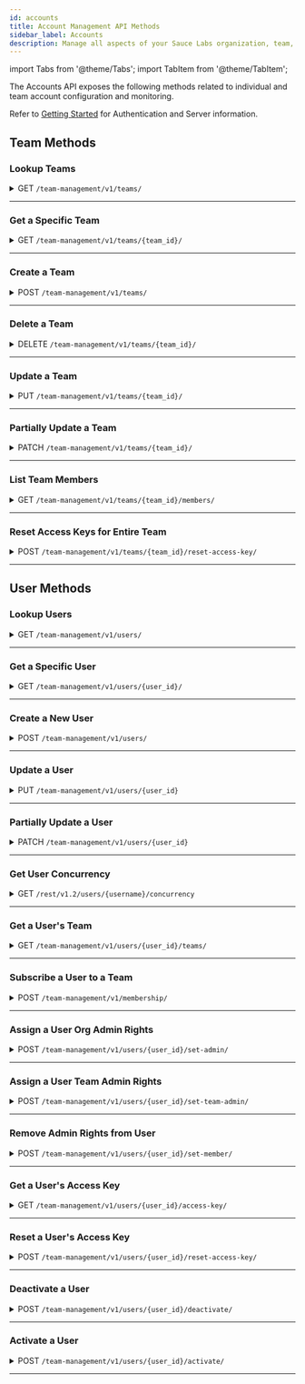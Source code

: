 ```yaml
---
id: accounts
title: Account Management API Methods
sidebar_label: Accounts
description: Manage all aspects of your Sauce Labs organization, team, and member accounts.
---
```


import Tabs from '@theme/Tabs';
import TabItem from '@theme/TabItem';

The Accounts API exposes the following methods related to individual and team account configuration and monitoring.

Refer to [Getting Started](/dev/api) for Authentication and Server information.

## Team Methods

### Lookup Teams

<details><summary><span className="api get">GET</span> <code>/team-management/v1/teams/</code></summary>
<p/>

Queries the organization of the requesting account and returns the number of teams matching the query and a summary of each team, including the `ID` value, which may be a required parameter of other API calls related to a specific team.

You can filter the results of your query using the `name` parameter below.

#### Parameters

<table id="table-api">
  <tbody>
    <tr>
     <td><code>name</code></td>
     <td><p><small>| QUERY | OPTIONAL | STRING |</small></p><p>Returns the set of teams that begin with the specified name value. For example, <code>name=sauce</code> would return all teams in the organization with names beginning with "sauce".</p></td>
    </tr>
  </tbody>
</table>

<Tabs
groupId="dc-url"
defaultValue="us"
values={[
{label: 'United States', value: 'us'},
{label: 'Europe', value: 'eu'},
]}>

<TabItem value="us">

```jsx title="Sample Request"
curl -u "$SAUCE_USERNAME:$SAUCE_ACCESS_KEY" --location \
--request GET 'https://api.us-west-1.saucelabs.com/team-management/v1/teams?name=sauce' \
--header 'Content-Type: application/json' | json_pp
```

</TabItem>

<TabItem value="eu">

```jsx title="Sample Request"
curl -u "$SAUCE_USERNAME:$SAUCE_ACCESS_KEY" --location \
--request GET 'https://api.eu-central-1.saucelabs.com/team-management/v1/teams?name=sauce' \
--header 'Content-Type: application/json' | json_pp
```

</TabItem>
</Tabs>

#### Responses

<table id="table-api">
<tbody>
  <tr>
    <td><code>200</code></td>
    <td colSpan='2'>Success. Team info returned.</td>
  </tr>
</tbody>
<tbody>
  <tr>
    <td><code>404</code></td>
    <td colSpan='2'>Not found.</td>
  </tr>
</tbody>
</table>

```jsx title="Sample Response"
{
    "links": {...},
    "count": 1,
    "results": [
        {
            "id": "**************",
            "name": "Sauce-Docs",
            "settings": {
                "virtual_machines": 25,
                "real_devices": 0,
                "live_only": false
            },
            "group": {...},
            "is_default": false,
            "org_uuid": "**************",
            "user_count": 1
        }
    ]
}
```

</details>

---

### Get a Specific Team

<details><summary><span className="api get">GET</span> <code>/team-management/v1/teams/&#123;team_id&#125;/</code></summary>
<p/>

Returns the full profile of the specified team. The `ID` of the team is the only valid unique identifier.

#### Parameters

<table id="table-api">
  <tbody>
    <tr>
     <td><code>id</code></td>
     <td><p><small>| PATH | REQUIRED | STRING |</small></p><p>The unique identifier of the team. You can look up the IDs of teams in your organization using the <a href="#lookup-teams">Lookup Teams</a> endpoint.</p></td>
    </tr>
  </tbody>
</table>

<Tabs
groupId="dc-url"
defaultValue="us"
values={[
{label: 'United States', value: 'us'},
{label: 'Europe', value: 'eu'},
]}>

<TabItem value="us">

```jsx title="Sample Request"
curl -u "$SAUCE_USERNAME:$SAUCE_ACCESS_KEY" --location \
--request GET 'https://api.us-west-1.saucelabs.com/team-management/v1/teams/<team-id>' \
--header 'Content-Type: application/json' | json_pp
```

</TabItem>

<TabItem value="eu">

```jsx title="Sample Request"
curl -u "$SAUCE_USERNAME:$SAUCE_ACCESS_KEY" --location \
--request GET 'https://api.eu-central-1.saucelabs.com/team-management/v1/teams/<team-id>' \
--header 'Content-Type: application/json' | json_pp
```

</TabItem>
</Tabs>

#### Responses

<table id="table-api">
<tbody>
  <tr>
    <td><code>200</code></td>
    <td colSpan='2'>Success. Team info returned.</td>
  </tr>
</tbody>
<tbody>
  <tr>
    <td><code>404</code></td>
    <td colSpan='2'>Not found.</td>
  </tr>
</tbody>
</table>

```jsx title="Sample Response"
{
    "id": "80d69d16ebdb4c018cc9d81ea911761a",
    "name": "Sauce-Docs",
    "org_uuid": {
        "id": "**********",
        "name": "SLTC",
        "created_at": "2020-10-05T16:21:01.513495Z",
        "updated_at": "2020-11-09T23:46:47.752572Z",
        "total_vm_concurrency": 46,
        "settings": {...}
    },
    "group": {...},
    "created_at": "2020-12-30T17:09:12.473388Z",
    "updated_at": "2020-12-30T17:09:12.473415Z",
    "settings": {
        "virtual_machines": 25,
        "real_devices": 0,
        "live_only": false
    },
    "description": "Tech Content API Testing",
    "is_default": false,
    "links": {...}
}
```

</details>

---

### Create a Team

<details><summary><span className="api post">POST</span> <code>/team-management/v1/teams/</code></summary>
<p/>

Creates a new team under the organization of the requesting account.

#### Parameters

<table id="table-api">
  <tbody>
    <tr>
     <td><code>name</code></td>
     <td><p><small>| BODY | REQUIRED | STRING |</small></p><p>A name for the new team.</p></td>
    </tr>
  </tbody>
  <tbody>
    <tr>
     <td><code>organization</code></td>
     <td><p><small>| BODY | REQUIRED | STRING |</small></p><p>The unique ID of the organization under which the team is created. You can look up your organization ID by calling the <code>GET https://api.&#123;region&#125;.saucelabs.com/team-management/v1/organizations/</code> endpoint.</p></td>
    </tr>
  </tbody>
  <tbody>
    <tr>
     <td><code>settings</code></td>
     <td><p><small>| BODY | REQUIRED | OBJECT |</small></p><p>The settings object specifies the concurrency allocations for the team within the organization. The available attributes are:
     <ul>
      <li><code>virtual_machines</code> - <small>INTEGER</small></li>
      <li><code>real_devices</code> - <small>INTEGER</small></li>
      <li><code>live_only</code> - <small>BOOLEAN</small> Defaults to <code>false</code>.</li>
    </ul>
    </p><p>The <code>settings</code> parameter is required, but you only need to include the applicable concurrency attribute(s) for the team.</p></td>
    </tr>
  </tbody>
  <tbody>
    <tr>
     <td><code>description</code></td>
     <td><p><small>| BODY | OPTIONAL | STRING |</small></p><p>A description to distinguish the team within the organization.</p></td>
    </tr>
  </tbody>
</table>

<Tabs
groupId="dc-url"
defaultValue="us"
values={[
{label: 'United States', value: 'us'},
{label: 'Europe', value: 'eu'},
]}>

<TabItem value="us">

```jsx title="Sample Request"
curl -u "$SAUCE_USERNAME:$SAUCE_ACCESS_KEY" --location \
--request POST 'https://api.us-west-1.saucelabs.com/team-management/v1/teams/' \
--header 'Content-Type: application/json' \
--data-raw '{
    "name": "A-Team",
    "settings": {
        "virtual_machines": "10"
    },
    "organization": "<org-id>",
    "description": "Docs QA Team"
}' | json_pp
```

</TabItem>
<TabItem value="eu">

```jsx title="Sample Request"
curl -u "$SAUCE_USERNAME:$SAUCE_ACCESS_KEY" --location \
--request POST 'https://api.eu-central-1.saucelabs.com/team-management/v1/teams/' \
--header 'Content-Type: application/json' \
--data-raw '{
    "name": "A-Team",
    "settings": {
        "virtual_machines": "10"
    },
    "organization": "<org-id>",
    "description": "Docs QA Team"
}' | json_pp
```

</TabItem>
</Tabs>

#### Responses

<table id="table-api">
<tbody>
  <tr>
    <td><code>201</code></td>
    <td colSpan='2'>Success. Team created.</td>
  </tr>
</tbody>
<tbody>
  <tr>
    <td><code>400</code></td>
    <td colSpan='2'>Bad request.</td>
  </tr>
</tbody>
</table>

```jsx title="Sample Response"
{
    "id": "9d3460738c28491a81d7ea16704a9edd",
    "name": "A-Team",
    "org_uuid": {...}
    },
    "group": {...},
    "created_at": "2021-04-02T17:52:42.578095Z",
    "updated_at": "2021-04-02T17:52:42.578126Z",
    "settings": {
        "virtual_machines": 10,
        "real_devices": 0,
        "live_only": false
    },
    "description": "Docs QA Team",
    "is_default": false,
    "links": {...}
}
```

</details>

---

### Delete a Team

<details><summary><span className="api delete">DELETE</span> <code>/team-management/v1/teams/&#123;team_id&#125;/</code></summary>
<p/>

Deletes the specified team from the organization of the requesting account.

#### Parameters

<table id="table-api">
  <tbody>
    <tr>
     <td><code>team_id</code></td>
     <td><p><small>| PATH | REQUIRED | STRING |</small></p><p>The unique identifier of the team. You can look up the IDs of teams in your organization using the <a href="#lookup-teams">Lookup Teams</a> endpoint.</p></td>
    </tr>
  </tbody>
</table>

<Tabs
groupId="dc-url"
defaultValue="us"
values={[
{label: 'United States', value: 'us'},
{label: 'Europe', value: 'eu'},
]}>

<TabItem value="us">

```jsx title="Sample Request"
curl -u "$SAUCE_USERNAME:$SAUCE_ACCESS_KEY" --location \
--request DELETE 'https://api.us-west-1.saucelabs.com/team-management/v1/teams/<team-id>/' \
--header 'Content-Type: application/json' \
--data-raw '' | json_pp
```

</TabItem>
<TabItem value="eu">

```jsx title="Sample Request"
curl -u "$SAUCE_USERNAME:$SAUCE_ACCESS_KEY" --location \
--request DELETE 'https://api.eu-central-1.saucelabs.com/team-management/v1/teams/<team-id>/' \
--header 'Content-Type: application/json' \
--data-raw '' | json_pp
```

</TabItem>
</Tabs>

#### Responses

<table id="table-api">
<tbody>
  <tr>
    <td><code>204</code></td>
    <td colSpan='2'>Success. No content returned.</td>
  </tr>
</tbody>
<tbody>
  <tr>
    <td><code>404</code></td>
    <td colSpan='2'>Not found.</td>
  </tr>
</tbody>
</table>

</details>

---

### Update a Team

<details><summary><span className="api put">PUT</span> <code>/team-management/v1/teams/&#123;team_id&#125;/</code></summary>
<p/>

Replaces all values of the specified team with the new set of parameters passed in the request. To update only certain parameters, see [Partially Update Team](#partially-update-a-team).

#### Parameters

<table id="table-api">
  <tbody>
    <tr>
     <td><code>team_id</code></td>
     <td><p><small>| PATH | REQUIRED | STRING |</small></p><p>The unique identifier of the team. You can look up the IDs of teams in your organization using the <a href="#lookup-teams">Lookup Teams</a> endpoint.</p></td>
    </tr>
  </tbody>
  <tbody>
    <tr>
     <td><code>name</code></td>
     <td><p><small>| BODY | REQUIRED | STRING |</small></p><p>The name of the team as it will be after the update. Pass the current value to keep the name unchanged.</p></td>
    </tr>
  </tbody>
  <tbody>
    <tr>
     <td><code>settings</code></td>
     <td><p><small>| BODY | REQUIRED | OBJECT |</small></p><p>The updated concurrency allocations for the team. The available attributes are:
      <ul>
        <li><code>virtual_machines</code> - <small>INTEGER</small></li>
        <li><code>real_devices</code> - <small>INTEGER</small></li>
        <li><code>live_only</code> - <small>BOOLEAN</small> Defaults to <code>false</code>.</li>
      </ul>
      </p><p>The <code>settings</code> parameter is required, but you only need to include the applicable concurrency attribute(s) for the team.</p></td>
    </tr>
  </tbody>
  <tbody>
    <tr>
     <td><code>description</code></td>
     <td><p><small>| BODY | OPTIONAL | STRING |</small></p><p>A description to distinguish the team within the organization. If the previous team definition included a description, omitting the parameter in the update will delete it from the team record.</p></td>
    </tr>
  </tbody>
</table>

<Tabs
groupId="dc-url"
defaultValue="us"
values={[
{label: 'United States', value: 'us'},
{label: 'Europe', value: 'eu'},
]}>

<TabItem value="us">

```jsx title="Sample Request"
curl -u "$SAUCE_USERNAME:$SAUCE_ACCESS_KEY" --location \
--request PUT 'https://api.us-west-1.saucelabs.com/team-management/v1/teams/<team-id>' \
--header 'Content-Type: application/json' \
--data-raw '{
    "name": "Doc-Team",
    "settings": {
        "virtual_machines": "10"
    },
    "description": "Docs Team"
}' | json_pp
```

</TabItem>
<TabItem value="eu">

```jsx title="Sample Request"
curl -u "$SAUCE_USERNAME:$SAUCE_ACCESS_KEY" --location \
--request PUT 'https://api.eu-central-1.saucelabs.com/team-management/v1/teams/<team-id>' \
--header 'Content-Type: application/json' \
--data-raw '{
    "name": "Doc-Team",
    "settings": {
        "virtual_machines": "10"
    },
    "description": "Docs Team"
}' | json_pp
```

</TabItem>
</Tabs>

#### Responses

<table id="table-api">
<tbody>
  <tr>
    <td><code>201</code></td>
    <td colSpan='2'>Success. Team updated.</td>
  </tr>
</tbody>
<tbody>
  <tr>
    <td><code>400</code></td>
    <td colSpan='2'>Bad request.</td>
  </tr>
</tbody>
<tbody>
  <tr>
    <td><code>404</code></td>
    <td colSpan='2'>Not found.</td>
  </tr>
</tbody>
</table>

```jsx title="Sample Response" {3,10,14}
{
    "id": "b3de7078b79841b59d2e54127269afe3",
    "name": "Doc-Team",
    "org_uuid": {...}
    },
    "group": {...},
    "created_at": "2020-10-05T17:13:56.580592Z",
    "updated_at": "2021-04-05T13:49:22.107825Z",
    "settings": {
        "virtual_machines": 10,
        "real_devices": 0,
        "live_only": true
    },
    "description": "Docs Team",
    "is_default": false,
    "links": {...}
}
```

</details>

---

### Partially Update a Team

<details><summary><span className="api patch">PATCH</span> <code>/team-management/v1/teams/&#123;team_id&#125;/</code></summary>
<p/>

Updates one or more individual editable parameters (such as the concurrency allocation) of the specified team without requiring a full profile update.

#### Parameters

<table id="table-api">
  <tbody>
    <tr>
     <td><code>team_id</code></td>
     <td><p><small>| PATH | REQUIRED | STRING |</small></p><p>The unique identifier of the team. You can look up the ID of teams in your organization using the <a href="#lookup-teams">Lookup Teams</a> endpoint.</p></td>
    </tr>
  </tbody>
  <tbody>
    <tr>
     <td><code>name</code></td>
     <td><p><small>| BODY | OPTIONAL | STRING |</small></p><p>An updated name for the team.</p></td>
    </tr>
  </tbody>
  <tbody>
    <tr>
      <td><code>settings</code></td>
      <td><p><small>| BODY | OPTIONAL | OBJECT |</small></p><p>The updated concurrency allocations for the team. The available attributes are:
        <ul>
          <li><code>virtual_machines</code> - <small>INTEGER</small></li>
          <li><code>real_devices</code> - <small>INTEGER</small></li>
          <li><code>live_only</code> - <small>BOOLEAN</small> Defaults to <code>false</code>.</li>
        </ul></p>
      </td>
    </tr>
  </tbody>
  <tbody>
    <tr>
     <td><code>description</code></td>
     <td><p><small>| BODY | OPTIONAL | STRING |</small></p><p>An updated description.</p></td>
    </tr>
  </tbody>
</table>

<Tabs
groupId="dc-url"
defaultValue="us"
values={[
{label: 'United States', value: 'us'},
{label: 'Europe', value: 'eu'},
]}>

<TabItem value="us">

```jsx title="Sample Request"
curl -u "$SAUCE_USERNAME:$SAUCE_ACCESS_KEY" --location \
--request PATCH 'https://api.us-west-1.saucelabs.com/team-management/v1/teams/<team-id>' \
--header 'Content-Type: application/json' \
--data-raw '{
    "settings": {
        "virtual_machines": "25"
    }
}' | json_pp
```

</TabItem>

<TabItem value="eu">

```jsx title="Sample Request"
curl -u "$SAUCE_USERNAME:$SAUCE_ACCESS_KEY" --location \
--request PATCH 'https://api.eu-central-1.saucelabs.com/team-management/v1/teams/<team-id>' \
--header 'Content-Type: application/json' \
--data-raw '{
    "settings": {
        "virtual_machines": "25"
    }
}' | json_pp
```

</TabItem>
</Tabs>

#### Responses

<table id="table-api">
<tbody>
  <tr>
    <td><code>200</code></td>
    <td colSpan='2'>Success. Team updated.</td>
  </tr>
</tbody>
<tbody>
  <tr>
    <td><code>400</code></td>
    <td colSpan='2'>Bad request.</td>
  </tr>
</tbody>
<tbody>
  <tr>
    <td><code>404</code></td>
    <td colSpan='2'>Not found.</td>
  </tr>
</tbody>
</table>

```jsx {9} title="Sample Response"
{
    "id": "b3de7078b79841b59d2e54127269afe3",
    "name": "Doc-Team",
    "org_uuid": {...},
    "group": {...},
    "created_at": "2020-10-05T17:13:56.580592Z",
    "updated_at": "2021-04-05T13:49:22.107825Z",
    "settings": {
        "virtual_machines": 25,
        "real_devices": 0,
        "live_only": true
    },
    "description": "Docs Team",
    "is_default": false,
    "links": {...}
}
```

</details>

---

### List Team Members

<details><summary><span className="api get">GET</span> <code>/team-management/v1/teams/&#123;team_id&#125;/members/</code></summary>
<p/>

Returns the number of members in the specified team and lists each member.

#### Parameters

<table id="table-api">
  <tbody>
    <tr>
     <td><code>team_id</code></td>
     <td><p><small>| PATH | REQUIRED | STRING |</small></p><p>Identifies the team for which you are requesting the list of members.</p></td>
    </tr>
  </tbody>
</table>

<Tabs
groupId="dc-url"
defaultValue="us"
values={[
{label: 'United States', value: 'us'},
{label: 'Europe', value: 'eu'},
]}>

<TabItem value="us">

```jsx title="Sample Request"
curl -u "$SAUCE_USERNAME:$SAUCE_ACCESS_KEY" --location \
--request GET 'https://api.us-west-1.saucelabs.com/team-management/v1/teams/<team-id>/members' \
--header 'Content-Type: application/json' \
--data-raw '' | json_pp
```

</TabItem>
<TabItem value="eu">

```jsx title="Sample Request"
curl -u "$SAUCE_USERNAME:$SAUCE_ACCESS_KEY" --location \
--request GET 'https://api.eu-central-1.saucelabs.com/team-management/v1/teams/<team-id>/members' \
--header 'Content-Type: application/json' \
--data-raw '' | json_pp
```

</TabItem>
</Tabs>

#### Responses

<table id="table-api">
<tbody>
  <tr>
    <td><code>200</code></td>
    <td colSpan='2'>Success. Team info returned.</td>
  </tr>
</tbody>
<tbody>
  <tr>
    <td><code>404</code></td>
    <td colSpan='2'>Not found.</td>
  </tr>
</tbody>
</table>

```jsx title="Sample Response"
{
    "links": {...},
    "count": 0,
    "results": []
}
```

</details>

---

### Reset Access Keys for Entire Team

<details><summary><span className="api post">POST</span> <code>/team-management/v1/teams/&#123;team_id&#125;/reset-access-key/</code></summary>
<p/>

Globally regenerates new access key values for every member of the specified team.

:::warning
Regenerating an access key invalidates the previous value and any tests containing the prior value will fail, so make sure you edit any tests and credential environment variables with the new value.
:::

#### Parameters

<table id="table-api">
  <tbody>
    <tr>
     <td><code>team_id</code></td>
     <td><p><small>| PATH | REQUIRED | STRING |</small></p><p>Identifies the team for which you are resetting member access keys.</p></td>
    </tr>
  </tbody>
</table>

<Tabs
groupId="dc-url"
defaultValue="us"
values={[
{label: 'United States', value: 'us'},
{label: 'Europe', value: 'eu'},
]}>

<TabItem value="us">

```jsx title="Sample Request"
curl -u "$SAUCE_USERNAME:$SAUCE_ACCESS_KEY" --location \
--request POST 'https://api.us-west-1.saucelabs.com/team-management/v1/teams/<team-id>/reset-access-key' \
--header 'Content-Type: application/json' \
--data-raw '' | json_pp
```

</TabItem>
<TabItem value="eu">

```jsx title="Sample Request"
curl -u "$SAUCE_USERNAME:$SAUCE_ACCESS_KEY" --location \
--request POST 'https://api.eu-central-1.saucelabs.com/team-management/v1/teams/<team-id>/reset-access-key' \
--header 'Content-Type: application/json' \
--data-raw '' | json_pp
```

</TabItem>
</Tabs>

#### Responses

<table id="table-api">
<tbody>
  <tr>
    <td><code>200</code></td>
    <td colSpan='2'>Success. All access keys reset.</td>
  </tr>
</tbody>
<tbody>
  <tr>
    <td><code>404</code></td>
    <td colSpan='2'>Not found.</td>
  </tr>
</tbody>
</table>

```jsx title="Sample Response"
;[]
```

</details>

---

## User Methods

### Lookup Users

<details><summary><span className="api get">GET</span> <code>/team-management/v1/users/</code></summary>
<p/>

Queries the organization of the requesting account and returns the number of users matching the query and a basic profile of each user, including the `ID` value, which may be a required parameter of other API calls related to a specific user.

You can narrow the results of your query using any of the following filtering parameters.

#### Parameters

<table id="table-api">
  <tbody>
    <tr>
     <td><code>username</code></td>
     <td><p><small>| QUERY | OPTIONAL | STRING |</small></p><p>Limits the results to usernames that begin with the specified value. For example, <code>username=an</code> would return all users in the organization with usernames beginning with "an".</p></td>
    </tr>
  </tbody>
  <tbody>
    <tr>
     <td><code>teams</code></td>
     <td><p><small>| QUERY | OPTIONAL | STRING |</small></p><p>Limit results to users who belong to the specified team_ids. Specify multiple teams as comma-separated values.</p></td>
    </tr>
  </tbody>
  <tbody>
    <tr>
     <td><code>team-name</code></td>
     <td><p><small>| QUERY | OPTIONAL | STRING |</small></p><p>Limit results to users who belong to the specified team names. Specify multiple teams as comma-separated values.</p></td>
    </tr>
  </tbody>
  <tbody>
    <tr>
     <td><code>roles</code></td>
     <td><p><small>| QUERY | OPTIONAL | INTEGER |</small></p><p>Limit results to users who are assigned certain roles. Valid values are:
       <ul>
         <li><code>1</code> - Organaization Admin</li>
         <li><code>4</code> - Team Admin</li>
         <li><code>3</code> - Member</li>
       </ul></p><p>Specify multiple roles as comma-separated values.</p></td>
    </tr>
  </tbody>
  <tbody>
    <tr>
     <td><code>phrase</code></td>
     <td><p><small>| QUERY | OPTIONAL | STRING |</small></p><p>Limit results to users whose first name, last name, or email address begins with the specified value.</p></td>
    </tr>
  </tbody>
  <tbody>
    <tr>
     <td><code>status</code></td>
     <td><p><small>| QUERY | OPTIONAL | STRING |</small></p><p>Limit results to users of the specifid status. Valid values are:
       <ul>
         <li><code>active</code></li>
         <li><code>pending</code></li>
         <li><code>inactive</code></li>
       </ul></p></td>
    </tr>
  </tbody>
  <tbody>
    <tr>
     <td><code>limit</code></td>
     <td><p><small>| QUERY | OPTIONAL | INTEGER MAX=100 |</small></p><p>Limit results to a maximum number per page. Default value is <code>20</code>.</p></td>
    </tr>
  </tbody>
  <tbody>
    <tr>
     <td><code>offset</code></td>
     <td><p><small>| QUERY | OPTIONAL | INTEGER |</small></p><p>The starting record number from which to return results.</p></td>
    </tr>
  </tbody>
</table>

<Tabs
groupId="dc-url"
defaultValue="us"
values={[
{label: 'United States', value: 'us'},
{label: 'Europe', value: 'eu'},
]}>

<TabItem value="us">

```jsx title="Sample Request"
curl -u "$SAUCE_USERNAME:$SAUCE_ACCESS_KEY" --location \
--request GET 'https://api.us-west-1.saucelabs.com/team-management/v1/users?roles=3&limit=30' \
--header 'Content-Type: application/json' \
--data-raw '' | json_pp
```

</TabItem>
<TabItem value="eu">

```jsx title="Sample Request"
curl -u "$SAUCE_USERNAME:$SAUCE_ACCESS_KEY" --location \
--request GET 'https://api.eu-central-1.saucelabs.com/team-management/v1/users?roles=3&limit=30' \
--header 'Content-Type: application/json' \
--data-raw '' | json_pp
```

</TabItem>
</Tabs>

#### Responses

<table id="table-api">
<tbody>
  <tr>
    <td><code>200</code></td>
    <td colSpan='2'>Success. Team info returned.</td>
  </tr>
</tbody>
<tbody>
  <tr>
    <td><code>404</code></td>
    <td colSpan='2'>Not found.</td>
  </tr>
</tbody>
</table>

```jsx title="Sample Response"
{
    "links": {...},
    "count": 1,
    "results": [
        {
            "id": "80d69d16ebdb4c018cc9d81ea911761a",
            "name": "Sauce-Docs",
            "settings": {...},
            "group": {...},
            "is_default": false,
            "org_uuid": "******************",
            "user_count": 1
        }
    ]
}
```

</details>

---

### Get a Specific User

<details><summary><span className="api get">GET</span> <code>/team-management/v1/users/&#123;user_id&#125;/</code></summary>
<p/>

Returns the full profile of the specified user. The `ID` of the user is the only valid unique identifier.

#### Parameters

<table id="table-api">
  <tbody>
    <tr>
     <td><code>user_id</code></td>
     <td><p><small>| PATH | REQUIRED | STRING |</small></p><p>The user's unique identifier. You can look up the IDs of users in your organization using the <a href="#lookup-users">Lookup Users</a> endpoint.</p></td>
    </tr>
  </tbody>
</table>

<Tabs
groupId="dc-url"
defaultValue="us"
values={[
{label: 'United States', value: 'us'},
{label: 'Europe', value: 'eu'},
]}>

<TabItem value="us">

```jsx title="Sample Request"
curl -u "$SAUCE_USERNAME:$SAUCE_ACCESS_KEY" --location \
--request GET 'https://api.us-west-1.saucelabs.com/team-management/v1/users/<user-id>' \
--header 'Content-Type: application/json' | json_pp
```

</TabItem>
<TabItem value="eu">

```jsx title="Sample Request"
curl -u "$SAUCE_USERNAME:$SAUCE_ACCESS_KEY" --location \
--request GET 'https://api.eu-central-1.saucelabs.com/team-management/v1/users/<user-id>' \
--header 'Content-Type: application/json' | json_pp
```

</TabItem>
</Tabs>

#### Responses

<table id="table-api">
<tbody>
  <tr>
    <td><code>200</code></td>
    <td colSpan='2'>Success. Team info returned.</td>
  </tr>
</tbody>
<tbody>
  <tr>
    <td><code>404</code></td>
    <td colSpan='2'>Not found.</td>
  </tr>
</tbody>
</table>

```jsx title="Sample Response"
{
    "id": "e5be7513ba224f6f9463c209cb4c5d83",
    "username": "jim.smith",
    "email": "jsmith@saucelabs.com",
    "first_name": "Jim",
    "last_name": "Smith",
    "is_active": true,
    "created_at": "2020-10-05T16:21:06.021260Z",
    "updated_at": "2020-12-30T17:28:35.969274Z",
    "teams": [...],
    "roles": [...],
    "is_staff": true,
    "is_superuser": false,
    "user_type": "admin",
    "groups": [],
    "organization": {...},
    "is_organization_admin": true,
    "is_team_admin": false
}
```

</details>

---

### Create a New User

<details><summary><span className="api post">POST</span> <code>/team-management/v1/users/</code></summary>
<p/>

Creates a new user in the Sauce Labs platform.

#### Parameters

<table id="table-api">
  <tbody>
    <tr>
     <td><code>first_name</code></td>
     <td><p><small>| BODY | REQUIRED | STRING |</small></p><p>The new user's first name.</p></td>
    </tr>
  </tbody>
  <tbody>
    <tr>
     <td><code>last_name</code></td>
     <td><p><small>| BODY | REQUIRED | STRING |</small></p><p>The new user's last name.</p></td>
    </tr>
  </tbody>
  <tbody>
    <tr>
     <td><code>email</code></td>
     <td><p><small>| BODY | REQUIRED | STRING |</small></p><p>The user's contact email address.</p></td>
    </tr>
  </tbody>
  <tbody>
    <tr>
     <td><code>username</code></td>
     <td><p><small>| BODY | REQUIRED | STRING |</small></p><p>A login username for the new user.</p></td>
    </tr>
  </tbody>
  <tbody>
    <tr>
      <td><code>password</code></td>
      <td><p><small>| BODY | REQUIRED | STRING |</small></p><p>A login password for the new user. The password requirements are: </p><p>
      <ul>
        <li>1 lowercase letter</li>
        <li>1 uppercase letter</li>
        <li>1 digit</li>
        <li>1 special character</li>
        <li>8 characters minimum</li>
        <li>No blank spaces</li>
      </ul></p></td>
    </tr>
  </tbody>
  <tbody>
    <tr>
     <td><code>organization</code></td>
     <td><p><small>| BODY | REQUIRED | STRING |</small></p><p>The identifier of the organization to create the user's account. You can look up organization IDs by calling the <code>GET https://api.&#123;region&#125;.saucelabs.com/team-management/v1/organizations/</code> endpoint.</p></td>
    </tr>
  </tbody>
  <tbody>
    <tr>
     <td><code>role</code></td>
     <td><p><small>| BODY | REQUIRED | INTEGER |</small></p><p>Tnew user's permission role. Valid values are:
       <ul>
         <li><code>1</code> - Organaization Admin</li>
         <li><code>4</code> - Team Admin</li>
         <li><code>3</code> - Member</li>
       </ul></p></td>
    </tr>
  </tbody>
  <tbody>
    <tr>
     <td><code>team</code></td>
     <td><p><small>| BODY | OPTIONAL | STRING |</small></p><p>The identifier of the team of which the new user is a member. You can look up team IDs using the <a href="#lookup-teams">Lookup Teams</a> endpoint.</p></td>
    </tr>
  </tbody>
</table>

<Tabs
groupId="dc-url"
defaultValue="us"
values={[
{label: 'United States', value: 'us'},
{label: 'Europe', value: 'eu'},
]}>

<TabItem value="us">

```jsx title="Sample Request"
curl -u "$SAUCE_USERNAME:$SAUCE_ACCESS_KEY" --location \
--request POST 'https://api.us-west-1.saucelabs.com/team-management/v1/users/' \
--header 'Content-Type: application/json' \
--data-raw '{
    "first_name": "John",
    "last_name": "Smith",
    "email": "jsmith@icloud.com",
    "username": "jsmith",
    "password": "$m1th*RULES",
    "role": 4,
    "team": "<team-id>"
}' | json_pp
```

</TabItem>
<TabItem value="eu">

```jsx title="Sample Request"
curl -u "$SAUCE_USERNAME:$SAUCE_ACCESS_KEY" --location \
--request POST 'https://api.eu-central-1.saucelabs.com/team-management/v1/users/' \
--header 'Content-Type: application/json' \
--data-raw '{
    "first_name": "John",
    "last_name": "Smith",
    "email": "jsmith@icloud.com",
    "username": "jsmith",
    "password": "$m1th*RULES",
    "role": 4,
    "team": "<team-id>"
}' | json_pp
```

</TabItem>
</Tabs>

#### Responses

<table id="table-api">
<tbody>
  <tr>
    <td><code>201</code></td>
    <td colSpan='2'>Success. User created.</td>
  </tr>
</tbody>
<tbody>
  <tr>
    <td><code>401</code></td>
    <td colSpan='2'>Unauthorized.</td>
  </tr>
</tbody>
<tbody>
  <tr>
    <td><code>400</code></td>
    <td colSpan='2'>Bad input.</td>
  </tr>
</tbody>
<tbody>
  <tr>
    <td><code>404</code></td>
    <td colSpan='2'>Not found.</td>
  </tr>
</tbody>
</table>

```jsx title="Sample Response"
{
    "id": "631dfdc7c20f499e9f9de19680543c35",
    "username": "jsmith",
    "email": "jsmith@icloud.com",
    "first_name": "Jim",
    "last_name": "Smith",
    "is_active": true,
    "created_at": "2021-04-06T16:35:02.047237Z",
    "updated_at": "2021-04-06T16:35:02.713149Z",
    "teams": [
        {
            "id": "b3de7078b79841b59d2e54127269afe3",
            "name": "Doc-Team",
            "settings": {
                "virtual_machines": 100,
                "real_devices": 0,
                "live_only": true
            },
            "group": {...},
            "is_default": false,
            "org_uuid": "bed0a8a559404117b3d10d3bfff4c8ab"
        }
    ],
    "roles": [
        {
            "name": "team admin",
            "role": 4
        }
    ],
    "is_staff": false,
    "is_superuser": false,
    "user_type": "subaccount",
    "groups": [...],
    "organization": {...},
    "is_organization_admin": false,
    "is_team_admin": true
}
```

</details>

---

### Update a User

<details><summary><span className="api put">PUT</span> <code>/team-management/v1/users/&#123;user_id&#125;</code></summary>
<p/>

Replaces all values of the specified user profile with the new set of parameters passed in the request. To update only certain parameters, see [Partially Update a User](#partially-update-a-user).

#### Parameters

<table id="table-api">
  <tbody>
    <tr>
     <td><code>user_id</code></td>
     <td><p><small>| PATH | REQUIRED | STRING |</small></p><p>The unique identifier of the user. You can look up a user's ID using the <a href="#lookup-users">Lookup Users</a> endpoint.</p></td>
    </tr>
  </tbody>
  <tbody>
    <tr>
     <td><code>first_name</code></td>
     <td><p><small>| BODY | REQUIRED | STRING |</small></p><p>The user's first name.</p></td>
    </tr>
  </tbody>
  <tbody>
    <tr>
     <td><code>last_name</code></td>
     <td><p><small>| BODY | REQUIRED | STRING |</small></p><p>The user's last name.</p></td>
    </tr>
  </tbody>
  <tbody>
    <tr>
     <td><code>email</code></td>
     <td><p><small>| BODY | REQUIRED | STRING |</small></p><p>The user's contact email address.</p></td>
    </tr>
  </tbody>
  <tbody>
    <tr>
      <td><code>password</code></td>
      <td><p><small>| BODY | REQUIRED | STRING |</small></p><p>A login password for the new user. The password requirements are: </p><p>
      <ul>
        <li>1 lowercase letter</li>
        <li>1 uppercase letter</li>
        <li>1 digit</li>
        <li>1 special character</li>
        <li>8 characters minimum</li>
        <li>No blank spaces</li>
      </ul></p></td>
    </tr>
  </tbody>
  <tbody>
    <tr>
     <td><code>verify_password</code></td>
     <td><p><small>| BODY | REQUIRED | STRING |</small></p><p>A confirmation of the password. This value must match the <code>password</code> value in the request.</p></td>
    </tr>
  </tbody>
</table>

<Tabs
groupId="dc-url"
defaultValue="us"
values={[
{label: 'United States', value: 'us'},
{label: 'Europe', value: 'eu'},
]}>

<TabItem value="us">

```jsx title="Sample Request"
curl -u "$SAUCE_USERNAME:$SAUCE_ACCESS_KEY" --location \
--request PUT 'https://api.us-west-1.saucelabs.com/team-management/v1/users/<user-id>/' \
--header 'Content-Type: application/json' \
--data-raw '{
    "first_name": "Hannibal",
    "last_name": "Smith",
    "email": "jsmith@icloud.com",
    "password": "$m1th*RULEStheworld",
    "verify_password": "$m1th*RULEStheworld"
}' | json_pp
```

</TabItem>
<TabItem value="eu">

```jsx title="Sample Request"
curl -u "$SAUCE_USERNAME:$SAUCE_ACCESS_KEY" --location \
--request PUT 'https://api.eu-central-1.saucelabs.com/team-management/v1/users/<user-id>/' \
--header 'Content-Type: application/json' \
--data-raw '{
    "first_name": "Hannibal",
    "last_name": "Smith",
    "email": "jsmith@icloud.com",
    "password": "$m1th*RULEStheworld",
    "verify_password": "$m1th*RULEStheworld"
}' | json_pp
```

</TabItem>
</Tabs>

#### Responses

<table id="table-api">
<tbody>
  <tr>
    <td><code>200</code></td>
    <td colSpan='2'>Success. User updated.</td>
  </tr>
</tbody>
<tbody>
  <tr>
    <td><code>401</code></td>
    <td colSpan='2'>Unauthorized.</td>
  </tr>
</tbody>
<tbody>
  <tr>
    <td><code>400</code></td>
    <td colSpan='2'>Bad request.</td>
  </tr>
</tbody>
<tbody>
  <tr>
    <td><code>404</code></td>
    <td colSpan='2'>Not found.</td>
  </tr>
</tbody>
</table>

```jsx title="Sample Failed Response"
{
  "status_code": 400,
  "non_field_errors": [
        "Passwords need to match"
    ]
}
```

</details>

---

### Partially Update a User

<details><summary><span className="api patch">PATCH</span> <code>/team-management/v1/users/&#123;user_id&#125;</code></summary>
<p/>

Allows you to update individual user values without replacing the entire profile.

#### Parameters

<table id="table-api">
  <tbody>
    <tr>
     <td><code>user_id</code></td>
     <td><p><small>| PATH | REQUIRED | STRING |</small></p><p>The unique identifier of the user to update. You can look up a user's ID using the <a href="#lookup-users">Lookup Users</a> endpoint.</p></td>
    </tr>
  </tbody>
  <tbody>
    <tr>
     <td><code>first_name</code></td>
     <td><p><small>| BODY | OPTIONAL | STRING |</small></p><p>The user's first name.</p></td>
    </tr>
  </tbody>
  <tbody>
    <tr>
     <td><code>last_name</code></td>
     <td><p><small>| BODY | OPTIONAL | STRING |</small></p><p>The user's last name.</p></td>
    </tr>
  </tbody>
  <tbody>
    <tr>
     <td><code>email</code></td>
     <td><p><small>| BODY | OPTIONAL | STRING |</small></p><p>The user's contact email address.</p></td>
    </tr>
  </tbody>
  <tbody>
    <tr>
      <td><code>password</code></td>
      <td><p><small>| BODY | OPTIONAL | STRING |</small></p><p>A login password for the new user. The password requirements are: </p><p>
      <ul>
        <li>1 lowercase letter</li>
        <li>1 uppercase letter</li>
        <li>1 digit</li>
        <li>1 special character</li>
        <li>8 characters minimum</li>
        <li>No blank spaces</li>
      </ul></p></td>
    </tr>
  </tbody>
  <tbody>
    <tr>
     <td><code>verify_password</code></td>
     <td><p><small>| BODY | OPTIONAL | STRING |</small></p><p>A confirmation of the password. If the <code>password</code> parameter is included in the call, this parameter is required and the values for both must match.</p></td>
    </tr>
  </tbody>
</table>

<Tabs
groupId="dc-url"
defaultValue="us"
values={[
{label: 'United States', value: 'us'},
{label: 'Europe', value: 'eu'},
]}>

<TabItem value="us">

```jsx title="Sample Request"
curl -u "$SAUCE_USERNAME:$SAUCE_ACCESS_KEY" --location \
--request PATCH 'https://api.us-west-1.saucelabs.com/team-management/v1/users/<user-id>/' \
--header 'Content-Type: application/json' \
--data-raw '{
    "first_name": "Jimmy"
}' | json_pp
```

</TabItem>
<TabItem value="eu">

```jsx title="Sample Request"
curl -u "$SAUCE_USERNAME:$SAUCE_ACCESS_KEY" --location \
--request PUT 'https://api.eu-central-1.saucelabs.com/team-management/v1/users/<user-id>/' \
--header 'Content-Type: application/json' \
--data-raw '{
    "first_name": "Jimmy"
}' | json_pp
```

</TabItem>
</Tabs>

#### Responses

<table id="table-api">
<tbody>
  <tr>
    <td><code>200</code></td>
    <td colSpan='2'>Success. User updated.</td>
  </tr>
</tbody>
<tbody>
  <tr>
    <td><code>401</code></td>
    <td colSpan='2'>Unauthorized.</td>
  </tr>
</tbody>
<tbody>
  <tr>
    <td><code>400</code></td>
    <td colSpan='2'>Bad request.</td>
  </tr>
</tbody>
<tbody>
  <tr>
    <td><code>404</code></td>
    <td colSpan='2'>Not found.</td>
  </tr>
</tbody>
</table>

```jsx title="Sample Response"
{
    "id": "e5be7513ba224f6f9463c209cb4c5d83",
    "username": "jsmith",
    "email": "jsmith@icloud.com.com",
    "first_name": "Jimmy",
    "last_name": "Smith",
    "is_active": true,
    "created_at": "2020-10-05T16:21:06.021260Z",
    "updated_at": "2021-04-09T14:22:43.884794Z",
    "teams": [...],
    "roles": [...],
    "organization": {...}
    },
    "is_organization_admin": true,
    "is_team_admin": false
}
```

</details>

---

### Get User Concurrency

<details><summary><span className="api get">GET</span> <code>/rest/v1.2/users/&#123;username&#125;/concurrency</code></summary>
<p/>

Returns details about the current in-use virtual machines and real devices along with the maximum allowed values.

#### Parameters

<table id="table-api">
  <tbody>
    <tr>
     <td><code>username</code></td>
     <td><p><small>| PATH | REQUIRED | STRING |</small></p><p>The username of the user whose concurrency you are looking up. You can look up a user's name using a variety of filtering paramters with the <a href="#lookup-users">Lookup Users</a> endpoint.</p></td>
    </tr>
  </tbody>
</table>

<Tabs
groupId="dc-url"
defaultValue="us"
values={[
{label: 'United States', value: 'us'},
{label: 'Europe', value: 'eu'},
]}>

<TabItem value="us">

```jsx title="Sample Request"
curl -u "$SAUCE_USERNAME:$SAUCE_ACCESS_KEY" --location \
--request GET 'https://api.us-west-1.saucelabs.com/rest/v1.2/users/<username>/concurrency' \
--header 'Content-Type: application/json' \ | json_pp
```

</TabItem>
<TabItem value="eu">

```jsx title="Sample Request"
curl -u "$SAUCE_USERNAME:$SAUCE_ACCESS_KEY" --location \
--request GET 'https://api.eu-central-1.saucelabs.com/rest/v1.2/users/<username>/concurrency' \
--header 'Content-Type: application/json' \ | json_pp
```

</TabItem>
</Tabs>

#### Responses

<table id="table-api">
<tbody>
  <tr>
    <td><code>200</code></td>
    <td colSpan='2'>Success. User updated.</td>
  </tr>
</tbody>
<tbody>
  <tr>
    <td><code>401</code></td>
    <td colSpan='2'>Unauthorized.</td>
  </tr>
</tbody>
<tbody>
  <tr>
    <td><code>400</code></td>
    <td colSpan='2'>Bad request.</td>
  </tr>
</tbody>
<tbody>
  <tr>
    <td><code>404</code></td>
    <td colSpan='2'>Not found.</td>
  </tr>
</tbody>
</table>

#### Response Details

<table id="table-api">
  <tbody>
    <tr>
     <td><code>concurrency.organization.allowed</code></td>
     <td>The total allowed concurrency for each device type allocated to the organization.</td>
    </tr>
  </tbody>
  <tbody>
    <tr>
     <td><code>concurrency.organization.current</code></td>
     <td>The total concurrency for each device type currently in use by the organization.</td>
    </tr>
  </tbody>
  <tbody>
    <tr>
     <td><code>concurrency.team.allowed</code></td>
     <td>The total concurrency for each device type allocated to the logged-in user's team.</td>
    </tr>
  </tbody>
  <tbody>
    <tr>
     <td><code>concurrency.team.current</code></td>
     <td>The total concurrency for each device type currently in use by the user's team.</td>
    </tr>
  </tbody>
  <tbody>
    <tr>
     <td><code>*.&#123;device_type&#125;</code></td>
     <td><p>Each set of concurrency reported in the response is broken down by the following device types:
     <ul>
      <li><code>mac_vms</code> - Mac virtual machines represent any live, automated, desktop, or mobile test running in a Mac OS, which includes iOS Simulator tests.</li>
      <li><code>rds</code> - real devices represent any live or automated mobile test running on a Sauce Labs real device.
      <blockquote>At this time, the current usage for real devices is not accurately returned in this response.
      Please use the following request as a workaround: <pre>curl -u "$SAUCE_USERNAME:$SAUCE_ACCESS_KEY" --location --request GET 'https://api.us-west-1.saucelabs.com/v1/rdc/concurrency' --header 'Content-Type: application/json' | json_pp </pre></blockquote></li>
      <li><code>vms</code> - Windows virtual machines represent any live, automated, desktop, or mobile test running in a Windows or Android OS, which includes Android Emulator tests.</li>
    </ul>
    </p><p>Note that <code>mac_vms</code> and <code>vms</code> are separated here, although they are typically presented as a combined total of virtual machine usage in other areas of the Sauce Labs platform.</p></td>
    </tr>
  </tbody>
</table>

```jsx title="Sample Response"
{
   "concurrency" : {
      "organization" : {
         "allowed" : {
            "mac_vms" : 1000,
            "rds" : 20,
            "vms" : 1000
         },
         "current" : {
            "mac_vms" : 0,
            "rds" : 0,
            "vms" : 0
         },
         "id" : "7fb25570b4064716b9b6daae1a846790"
      },
      "team" : {
         "allowed" : {
            "mac_vms" : 1000,
            "rds" : 20,
            "vms" : 100
         },
         "current" : {
            "mac_vms" : 0,
            "rds" : 0,
            "vms" : 0
         },
         "id" : "98b9f34e596047d99abba56f517846a9"
      }
   },
   "timestamp" : 1631125800.61984
}

```

</details>

---

### Get a User's Team

<details><summary><span className="api get">GET</span> <code>/team-management/v1/users/&#123;user_id&#125;/teams/</code></summary>
<p/>

Returns the number of teams a user belongs to and provides information about each team, including whether it is the default and its concurrency settings.

:::note
At this time, users may only belong to a maximum of one team.
:::

#### Parameters

<table id="table-api">
  <tbody>
    <tr>
     <td><code>user_id</code></td>
     <td><p><small>| PATH | REQUIRED | STRING |</small></p><p>The unique identifier of the user. You can look up a user's ID using the <a href="#lookup-users">Lookup Users</a> endpoint.</p></td>
    </tr>
  </tbody>
</table>

<Tabs
groupId="dc-url"
defaultValue="us"
values={[
{label: 'United States', value: 'us'},
{label: 'Europe', value: 'eu'},
]}>

<TabItem value="us">

```jsx title="Sample Request"
curl -u "$SAUCE_USERNAME:$SAUCE_ACCESS_KEY" --location \
--request GET 'https://api.us-west-1.saucelabs.com/team-management/v1/users/<user-id>/teams/' \
--header 'Content-Type: application/json' | json_pp
```

</TabItem>
<TabItem value="eu">

```jsx title="Sample Request"
curl -u "$SAUCE_USERNAME:$SAUCE_ACCESS_KEY" --location \
--request GET 'https://api.eu-central-1.saucelabs.com/team-management/v1/users/<user-id>/teams/' \
--header 'Content-Type: application/json' | json_pp
```

</TabItem>
</Tabs>

#### Responses

<table id="table-api">
<tbody>
  <tr>
    <td><code>200</code></td>
    <td colSpan='2'>Success. </td>
  </tr>
</tbody>
<tbody>
  <tr>
    <td><code>404</code></td>
    <td colSpan='2'>Not found.</td>
  </tr>
</tbody>
</table>

```jsx title="Sample Response"
{
    "links": {...},
    "count": 1,
    "results": [
        {
            "id": "************",
            "name": "Sauce-Docs",
            "settings": {
                "virtual_machines": 25,
                "real_devices": 0,
                "live_only": false
            },
            "group": {},
            "is_default": false,
            "org_uuid": "************"
        }
    ]
}
```

</details>

---

### Subscribe a User to a Team

<details><summary><span className="api post">POST</span> <code>/team-management/v1/membership/</code></summary>
<p/>

Set a user's team affiliation. Users are limited to one team affiliation, so if the user is already a member of a different team, this call will remove them from that team. Also, By default, the user will not have team-admin privileges, even if they did on a prior team.

#### Parameters

<table id="table-api">
  <tbody>
    <tr>
     <td><code>user</code></td>
     <td><p><small>| PATH | REQUIRED | STRING |</small></p><p>The unique identifier of the Sauce Labs user to be added to the team.You can look up the ID of a user in your organization using the <a href="#lookup-users">Lookup Users</a> endpoint.</p></td>
    </tr>
  </tbody>
  <tbody>
    <tr>
     <td><code>team</code></td>
     <td><p><small>| PATH | REQUIRED | STRING |</small></p><p>The identifier of the team to which the user will be added. You can look up the ID of a team in your organization using the <a href="#lookup-teams">Lookup Teams</a> endpoint.</p></td>
    </tr>
  </tbody>
</table>

<Tabs
groupId="dc-url"
defaultValue="us"
values={[
{label: 'United States', value: 'us'},
{label: 'Europe', value: 'eu'},
]}>

<TabItem value="us">

```jsx title="Sample Request"
curl -u "$SAUCE_USERNAME:$SAUCE_ACCESS_KEY" --location \
--request POST 'https://api.us-west-1.saucelabs.com/team-management/v1/users/membership/' \
--header 'Content-Type: application/json' \
--data-raw '{
    "user": "<user-id>",
    "team": "<team-id>"
}' | json_pp
```

</TabItem>
<TabItem value="eu">

```jsx title="Sample Request"
curl -u "$SAUCE_USERNAME:$SAUCE_ACCESS_KEY" --location \
--request POST 'https://api.eu-central-1.saucelabs.com/team-management/v1/users/membership/' \
--header 'Content-Type: application/json' \
--data-raw '{
    "user": "<user-id>",
    "team": "<team-id>"
}' | json_pp
```

</TabItem>
</Tabs>

#### Responses

<table id="table-api">
<tbody>
  <tr>
    <td><code>200</code></td>
    <td colSpan='2'>Success. User assigned Org Admin role.</td>
  </tr>
</tbody>
<tbody>
  <tr>
    <td><code>400</code></td>
    <td colSpan='2'>Bad Request.</td>
  </tr>
</tbody>
<tbody>
  <tr>
    <td><code>404</code></td>
    <td colSpan='2'>Not found.</td>
  </tr>
</tbody>
</table>

```jsx title="Sample Response"
{
    "id": 28099,
    "user": {
        "id": "e5be7513ba224f6f9463c209cb4c5d83",
        "username": "nancy.sweeney",
        "email": "nancy.sweeney@saucelabs.com",
        "first_name": "Casey",
        "last_name": "Sweeney",
        "is_active": true,
        "created_at": "2020-10-05T16:21:06.021260Z",
        "updated_at": "2021-04-09T14:22:43.884794Z",
        "teams": [
            {
                "id": "80d69d16ebdb4c018cc9d81ea911761a",
                "name": "Sauce-Docs",
                "settings": {
                    "virtual_machines": 25,
                    "real_devices": 0,
                    "live_only": false
                },
                "group": {},
                "is_default": false,
                "org_uuid": "***********"
            }
        ],
        "roles": [...],
        "is_staff": true,
        "is_superuser": false,
        "user_type": "admin",
        "groups": [],
        "organization": {...},
    "team": {
        "id": "80d69d16ebdb4c018cc9d81ea911761a",
        "name": "Sauce-Docs",
        "organization": {...},
        "group": {...},
        "created_at": "2020-12-30T17:09:12.473388Z",
        "updated_at": "2020-12-30T17:09:12.473415Z",
        "settings": {...},
        "description": "Tech Content API Testing",
        "is_default": false,
        "links": {}
    },
    "created_at": "2020-12-30T17:21:52.344918Z",
    "updated_at": "2020-12-30T17:21:52.344961Z"
}
```

</details>

---

### Assign a User Org Admin Rights

<details><summary><span className="api post">POST</span> <code>/team-management/v1/users/&#123;user_id&#125;/set-admin/</code></summary>
<p/>

Assigns administrator rights to the user within their organization. Organization Admins automatically have Team Admin rights in all the teams in the Organization.

#### Parameters

<table id="table-api">
  <tbody>
    <tr>
     <td><code>user_id</code></td>
     <td><p><small>| PATH | REQUIRED | STRING |</small></p><p>The unique identifier of the user. You can look up a user's ID using the <a href="#lookup-users">Lookup Users</a> endpoint.</p></td>
    </tr>
  </tbody>
</table>

<Tabs
groupId="dc-url"
defaultValue="us"
values={[
{label: 'United States', value: 'us'},
{label: 'Europe', value: 'eu'},
]}>

<TabItem value="us">

```jsx title="Sample Request"
curl -u "$SAUCE_USERNAME:$SAUCE_ACCESS_KEY" --location \
--request POST 'https://api.us-west-1.saucelabs.com/team-management/v1/users/<user-id>/set-admin/' \
--header 'Content-Type: application/json' | json_pp
```

</TabItem>
<TabItem value="eu">

```jsx title="Sample Request"
curl -u "$SAUCE_USERNAME:$SAUCE_ACCESS_KEY" --location \
--request POST 'https://api.eu-central-1.saucelabs.com/team-management/v1/users/<user-id>/set-admin/' \
--header 'Content-Type: application/json' | json_pp
```

</TabItem>
</Tabs>

#### Responses

<table id="table-api">
<tbody>
  <tr>
    <td><code>200</code></td>
    <td colSpan='2'>Success. </td>
  </tr>
</tbody>
<tbody>
  <tr>
    <td><code>404</code></td>
    <td colSpan='2'>Not found.</td>
  </tr>
</tbody>
</table>

```jsx title="Sample Response" {11-16,22}
{
    "id": "631dfdc7c20f499e9f9de19680543c35",
    "username": "jsmith",
    "email": "jsmith@icloud.com.com",
    "first_name": "Jim",
    "last_name": "Smith",
    "is_active": true,
    "created_at": "2021-04-06T16:35:02.047237Z",
    "updated_at": "2021-04-09T15:37:20.278491Z",
    "teams": [...],
    "roles": [
        {
            "name": "organization admin",
            "role": 1
        }
    ],
    "is_staff": false,
    "is_superuser": false,
    "user_type": "subaccount",
    "groups": [...],
    "organization": {...},
    "is_organization_admin": true,
    "is_team_admin": false
}
```

</details>

---

### Assign a User Team Admin Rights

<details><summary><span className="api post">POST</span> <code>/team-management/v1/users/&#123;user_id&#125;/set-team-admin/</code></summary>
<p/>

Assigns administrator rights to the user within their current team. If the user is currently assigned an Org Admin role, this call would reduce the rights to only those of a Team Admin.

#### Parameters

<table id="table-api">
  <tbody>
    <tr>
     <td><code>user_id</code></td>
     <td><p><small>| PATH | REQUIRED | STRING |</small></p><p>The unique identifier of the user. You can look up a user's ID using the <a href="#lookup-users">Lookup Users</a> endpoint.</p></td>
    </tr>
  </tbody>
</table>

<Tabs
groupId="dc-url"
defaultValue="us"
values={[
{label: 'United States', value: 'us'},
{label: 'Europe', value: 'eu'},
]}>

<TabItem value="us">

```jsx title="Sample Request"
curl -u "$SAUCE_USERNAME:$SAUCE_ACCESS_KEY" --location \
--request POST 'https://api.us-west-1.saucelabs.com/team-management/v1/users/<user-id>/set-team-admin/' \
--header 'Content-Type: application/json' | json_pp
```

</TabItem>
<TabItem value="eu">

```jsx title="Sample Request"
curl -u "$SAUCE_USERNAME:$SAUCE_ACCESS_KEY" --location \
--request POST 'https://api.eu-central-1.saucelabs.com/team-management/v1/users/<user-id>/set-team-admin/' \
--header 'Content-Type: application/json' | json_pp
```

</TabItem>
</Tabs>

#### Responses

<table id="table-api">
<tbody>
  <tr>
    <td><code>200</code></td>
    <td colSpan='2'>Success. </td>
  </tr>
</tbody>
<tbody>
  <tr>
    <td><code>404</code></td>
    <td colSpan='2'>Not found.</td>
  </tr>
</tbody>
</table>

```jsx title="Sample Response" {11-16,23}
{
    "id": "631dfdc7c20f499e9f9de19680543c35",
    "username": "jsmith",
    "email": "jsmith@icloud.com.com",
    "first_name": "Jim",
    "last_name": "Smith",
    "is_active": true,
    "created_at": "2021-04-06T16:35:02.047237Z",
    "updated_at": "2021-04-09T15:37:20.278491Z",
    "teams": [...],
    "roles": [
        {
            "name": "team admin",
            "role": 4
        }
    ],
    "is_staff": false,
    "is_superuser": false,
    "user_type": "subaccount",
    "groups": [...],
    "organization": {...},
    "is_organization_admin": false,
    "is_team_admin": true
}
```

</details>

---

### Remove Admin Rights from User

<details><summary><span className="api post">POST</span> <code>/team-management/v1/users/&#123;user_id&#125;/set-member/</code></summary>
<p/>

Assigns the `member` role to the user. If the user is currently assigned any Admin rights, this call removes those rights.

#### Parameters

<table id="table-api">
  <tbody>
    <tr>
     <td><code>user_id</code></td>
     <td><p><small>| PATH | REQUIRED | STRING |</small></p><p>The unique identifier of the user. You can look up a user's ID using the <a href="#lookup-users">Lookup Users</a> endpoint.</p></td>
    </tr>
  </tbody>
</table>

<Tabs
groupId="dc-url"
defaultValue="us"
values={[
{label: 'United States', value: 'us'},
{label: 'Europe', value: 'eu'},
]}>

<TabItem value="us">

```jsx title="Sample Request"
curl -u "$SAUCE_USERNAME:$SAUCE_ACCESS_KEY" --location \
--request POST 'https://api.us-west-1.saucelabs.com/team-management/v1/users/<user-id>/set-team-admin/' \
--header 'Content-Type: application/json' | json_pp
```

</TabItem>
<TabItem value="eu">

```jsx title="Sample Request"
curl -u "$SAUCE_USERNAME:$SAUCE_ACCESS_KEY" --location \
--request POST 'https://api.eu-central-1.saucelabs.com/team-management/v1/users/<user-id>/set-team-admin/' \
--header 'Content-Type: application/json' | json_pp
```

</TabItem>
</Tabs>

#### Responses

<table id="table-api">
<tbody>
  <tr>
    <td><code>200</code></td>
    <td colSpan='2'>Success. </td>
  </tr>
</tbody>
<tbody>
  <tr>
    <td><code>404</code></td>
    <td colSpan='2'>Not found.</td>
  </tr>
</tbody>
</table>

```jsx title="Sample Response" {11-16,22-23}
{
    "id": "631dfdc7c20f499e9f9de19680543c35",
    "username": "jsmith",
    "email": "jsmith@icloud.com.com",
    "first_name": "Jim",
    "last_name": "Smith",
    "is_active": true,
    "created_at": "2021-04-06T16:35:02.047237Z",
    "updated_at": "2021-04-09T15:37:20.278491Z",
    "teams": [...],
    "roles": [
        {
            "name": "member",
            "role": 3
        }
    ],
    "is_staff": false,
    "is_superuser": false,
    "user_type": "subaccount",
    "groups": [...],
    "organization": {...},
    "is_organization_admin": false,
    "is_team_admin": false
}
```

</details>

---

### Get a User's Access Key

<details><summary><span className="api get">GET</span> <code>/team-management/v1/users/&#123;user_id&#125;/access-key/</code></summary>
<p/>

Retrieves the Sauce Labs access key for the specified user.

#### Parameters

<table id="table-api">
  <tbody>
    <tr>
     <td><code>user_id</code></td>
     <td><p><small>| PATH | REQUIRED | STRING |</small></p><p>The unique identifier of the user. You can look up a user's ID using the <a href="#lookup-users">Lookup Users</a> endpoint.</p></td>
    </tr>
  </tbody>
</table>

<Tabs
groupId="dc-url"
defaultValue="us"
values={[
{label: 'United States', value: 'us'},
{label: 'Europe', value: 'eu'},
]}>

<TabItem value="us">

```jsx title="Sample Request"
curl -u "$SAUCE_USERNAME:$SAUCE_ACCESS_KEY" --location \
--request GET 'https://api.us-west-1.saucelabs.com/team-management/v1/users/<user-id>/access-key' \
--header 'Content-Type: application/json' | json_pp
```

</TabItem>
<TabItem value="eu">

```jsx title="Sample Request"
curl -u "$SAUCE_USERNAME:$SAUCE_ACCESS_KEY" --location \
--request GET 'https://api.eu-central-1.saucelabs.com/team-management/v1/users/<user-id>/access-key' \
--header 'Content-Type: application/json' | json_pp
```

</TabItem>
</Tabs>

#### Responses

<table id="table-api">
<tbody>
  <tr>
    <td><code>200</code></td>
    <td colSpan='2'>Success. </td>
  </tr>
</tbody>
<tbody>
  <tr>
    <td><code>404</code></td>
    <td colSpan='2'>Not found.</td>
  </tr>
</tbody>
</table>

```jsx title="Sample Response"
{
    "id": "631dfdc7c20f499e9f9de19680543c35",
    "username": "jsmith",
    "access_key": "********-****-****-****-************"
}
```

</details>

---

### Reset a User's Access Key

<details><summary><span className="api post">POST</span> <code>/team-management/v1/users/&#123;user_id&#125;/reset-access-key/</code></summary>
<p/>

Creates a new auto-generated access key for the specified user.

:::warning
Regenerating an access key invalidates the previous value and any tests containing the prior value will fail, so make sure you update any tests and credential environment variables with the new value.
:::

#### Parameters

<table id="table-api">
  <tbody>
    <tr>
     <td><code>user_id</code></td>
     <td><p><small>| PATH | REQUIRED | STRING |</small></p><p>The unique identifier of the user. You can look up a user's ID using the <a href="#lookup-users">Lookup Users</a> endpoint.</p></td>
    </tr>
  </tbody>
</table>

<Tabs
groupId="dc-url"
defaultValue="us"
values={[
{label: 'United States', value: 'us'},
{label: 'Europe', value: 'eu'},
]}>

<TabItem value="us">

```jsx title="Sample Request"
curl -u "$SAUCE_USERNAME:$SAUCE_ACCESS_KEY" --location \
--request POST 'https://api.us-west-1.saucelabs.com/team-management/v1/users/<user-id>/reset-access-key' \
--header 'Content-Type: application/json' | json_pp
```

</TabItem>
<TabItem value="eu">

```jsx title="Sample Request"
curl -u "$SAUCE_USERNAME:$SAUCE_ACCESS_KEY" --location \
--request POST 'https://api.eu-central-1.saucelabs.com/team-management/v1/users/<user-id>/reset-access-key' \
--header 'Content-Type: application/json' | json_pp
```

</TabItem>
</Tabs>

#### Responses

<table id="table-api">
<tbody>
  <tr>
    <td><code>200</code></td>
    <td colSpan='2'>Success. </td>
  </tr>
</tbody>
<tbody>
  <tr>
    <td><code>404</code></td>
    <td colSpan='2'>Not found.</td>
  </tr>
</tbody>
</table>

```jsx title="Sample Response"
{
    "id": "631dfdc7c20f499e9f9de19680543c35",
    "username": "jsmith",
    "access_key": "********-****-****-****-************"
}
```

</details>

---

### Deactivate a User

<details><summary><span className="api post">POST</span> <code>/team-management/v1/users/&#123;user_id&#125;/deactivate/</code></summary>
<p/>

Suspends the specified user's account, preventing all access to Sauce Labs while deactivated.

#### Parameters

<table id="table-api">
  <tbody>
    <tr>
     <td><code>user_id</code></td>
     <td><p><small>| PATH | REQUIRED | STRING |</small></p><p>The unique identifier of the user. You can look up a user's ID using the <a href="#lookup-users">Lookup Users</a> endpoint.</p></td>
    </tr>
  </tbody>
</table>

<Tabs
groupId="dc-url"
defaultValue="us"
values={[
{label: 'United States', value: 'us'},
{label: 'Europe', value: 'eu'},
]}>

<TabItem value="us">

```jsx title="Sample Request"
curl -u "$SAUCE_USERNAME:$SAUCE_ACCESS_KEY" --location \
--request POST 'https://api.us-west-1.saucelabs.com/team-management/v1/users/<user-id>/deactivate' \
--header 'Content-Type: application/json' | json_pp
```

</TabItem>
<TabItem value="eu">

```jsx title="Sample Request"
curl -u "$SAUCE_USERNAME:$SAUCE_ACCESS_KEY" --location \
--request POST 'https://api.eu-central-1.saucelabs.com/team-management/v1/users/<user-id>/deactivate' \
--header 'Content-Type: application/json' | json_pp
```

</TabItem>
</Tabs>

#### Responses

<table id="table-api">
<tbody>
  <tr>
    <td><code>200</code></td>
    <td colSpan='2'>Success. </td>
  </tr>
</tbody>
<tbody>
  <tr>
    <td><code>403</code></td>
    <td colSpan='2'>Forbidden.</td>
  </tr>
</tbody>
<tbody>
  <tr>
    <td><code>404</code></td>
    <td colSpan='2'>Not found.</td>
  </tr>
</tbody>
</table>

```jsx title="Sample Response" {7}
{
    "id": "631dfdc7c20f499e9f9de19680543c35",
    "username": "jsmith",
    "email": "jsmith@icloud.com.com",
    "first_name": "Jim",
    "last_name": "Smith",
    "is_active": false,
    "created_at": "2021-04-06T16:35:02.047237Z",
    "updated_at": "2021-04-12T16:37:31.370711Z",
    "teams": [...],
    "roles": [...],
    "is_staff": false,
    "is_superuser": false,
    "user_type": "subaccount",
    "groups": [...],
    "organization": {...}
    },
    "is_organization_admin": false,
    "is_team_admin": false
}
```

</details>

---

### Activate a User

<details><summary><span className="api post">POST</span> <code>/team-management/v1/users/&#123;user_id&#125;/activate/</code></summary>
<p/>

Re-activates the specified user's account, if it had been previously deactivated.

#### Parameters

<table id="table-api">
  <tbody>
    <tr>
     <td><code>user_id</code></td>
     <td><p><small>| PATH | REQUIRED | STRING |</small></p><p>The unique identifier of the user. You can look up a user's ID using the <a href="#lookup-users">Lookup Users</a> endpoint.</p></td>
    </tr>
  </tbody>
</table>

<Tabs
groupId="dc-url"
defaultValue="us"
values={[
{label: 'United States', value: 'us'},
{label: 'Europe', value: 'eu'},
]}>

<TabItem value="us">

```jsx title="Sample Request"
curl -u "$SAUCE_USERNAME:$SAUCE_ACCESS_KEY" --location \
--request POST 'https://api.us-west-1.saucelabs.com/team-management/v1/users/<user-id>/activate' \
--header 'Content-Type: application/json' | json_pp
```

</TabItem>
<TabItem value="eu">

```jsx title="Sample Request"
curl -u "$SAUCE_USERNAME:$SAUCE_ACCESS_KEY" --location \
--request POST 'https://api.eu-central-1.saucelabs.com/team-management/v1/users/<user-id>/activate' \
--header 'Content-Type: application/json' | json_pp
```

</TabItem>
</Tabs>

#### Responses

<table id="table-api">
<tbody>
  <tr>
    <td><code>200</code></td>
    <td colSpan='2'>Success. </td>
  </tr>
</tbody>
<tbody>
  <tr>
    <td><code>403</code></td>
    <td colSpan='2'>Forbidden.</td>
  </tr>
</tbody>
<tbody>
  <tr>
    <td><code>404</code></td>
    <td colSpan='2'>Not found.</td>
  </tr>
</tbody>
</table>

```jsx title="Sample Response" {7}
{
    "id": "631dfdc7c20f499e9f9de19680543c35",
    "username": "jsmith",
    "email": "jsmith@icloud.com.com",
    "first_name": "Jim",
    "last_name": "Smith",
    "is_active": true,
    "created_at": "2021-04-06T16:35:02.047237Z",
    "updated_at": "2021-04-12T16:37:31.370711Z",
    "teams": [...],
    "roles": [...],
    "is_staff": false,
    "is_superuser": false,
    "user_type": "subaccount",
    "groups": [...],
    "organization": {...}
    },
    "is_organization_admin": false,
    "is_team_admin": false
}
```

</details>

---
